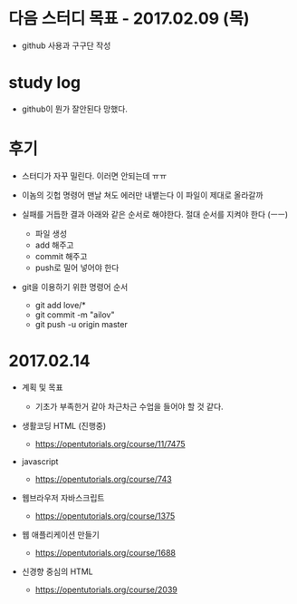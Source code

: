 # 다음 스터디 목표 - 2017.02.09 (목)
* github 사용과 구구단 작성

# study log
* github이 뭔가 잘안된다 망했다.

# 후기
* 스터디가 자꾸 밀린다. 이러면 안되는데 ㅠㅠ
* 이놈의 깃헙 명령어 맨날 쳐도 에러만 내뱉는다 이 파일이 제대로 올라갈까
* 실패를 거듭한 결과 아래와 같은 순서로 해야한다. 절대 순서를 지켜야 한다 (ㅡㅡ)
  - 파일 생성
  - add 해주고
  - commit 해주고
  - push로 밀어 넣어야 한다

* git을 이용하기 위한 명령어 순서
  - git add love/*
  - git commit -m "ailov"
  - git push -u origin master

# 2017.02.14
* 계획 및 목표
  - 기초가 부족한거 같아 차근차근 수업을 들어야 할 것 같다.

* 생활코딩 HTML (진행중)
  - https://opentutorials.org/course/11/7475

* javascript
  - https://opentutorials.org/course/743

* 웹브라우저 자바스크립트
  - https://opentutorials.org/course/1375

* 웹 애플리케이션 만들기
  - https://opentutorials.org/course/1688

* 신경향 중심의 HTML
  - https://opentutorials.org/course/2039
